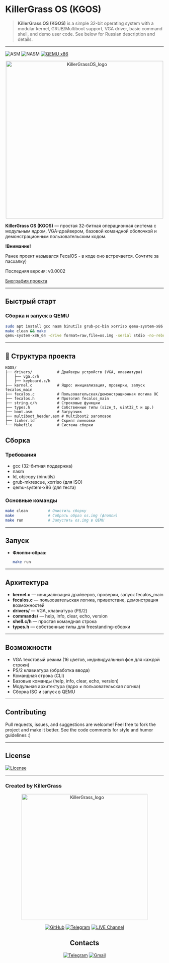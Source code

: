 # KillerGrass OS (KGOS)

> **KillerGrass OS (KGOS)** is a simple 32-bit operating system with a modular kernel, GRUB/Multiboot support, VGA driver, basic command shell, and demo user code. See below for Russian description and details.

---

![ASM](https://img.shields.io/badge/Assembler-16_bit-007AAC?style=flat&logo=assemblyscript&logoColor=white)
![NASM](https://img.shields.io/badge/Assembler-NASM-007AAC?style=flat&logo=assemblyscript&logoColor=white)
[![QEMU x86](https://img.shields.io/badge/QEMU-x86-FF6600?style=flat)]()

<div align="center">
<img src="img/killergrass_os_logo.png" width="500" alt="KillerGrassOS_logo"/>
</div>

**KillerGrass OS (KGOS)** — простая 32-битная операционная система с модульным ядром, VGA-драйвером, базовой командной оболочкой и демонстрационным пользовательским кодом.

**!Внимание!**

Ранее проект назывался FecalOS - в коде оно встречается. Сочтите за пасхалку)

Последняя версия: v0.0002

[Биография проекта](BIO-FECALOS.md)

---

## Быстрый старт

### Сборка и запуск в QEMU

```bash
sudo apt install gcc nasm binutils grub-pc-bin xorriso qemu-system-x86
make clean && make
qemu-system-x86_64 -drive format=raw,file=os.img -serial stdio -no-reboot -no-shutdown
```

---

## 📁 Структура проекта

```
KGOS/
├── drivers/           # Драйверы устройств (VGA, клавиатура)
│   ├── vga.c/h
│   ├── keyboard.c/h
├── kernel.c           # Ядро: инициализация, проверки, запуск fecalos_main
├── fecalos.c          # Пользовательская/демонстрационная логика ОС
├── fecalos.h          # Прототип fecalos_main
├── string.c/h         # Строковые функции
├── types.h            # Собственные типы (size_t, uint32_t и др.)
├── boot.asm           # Загрузчик
├── multiboot_header.asm # Multiboot2 заголовок
├── linker.ld          # Скрипт линковки
└── Makefile           # Система сборки
```

## Сборка

### Требования

- gcc (32-битная поддержка)
- nasm
- ld, objcopy (binutils)
- grub-mkrescue, xorriso (для ISO)
- qemu-system-x86 (для теста)

### Основные команды

```bash
make clean         # Очистить сборку
make               # Собрать образ os.img (флоппи)
make run           # Запустить os.img в QEMU
```

---

## Запуск

- **Флоппи-образ:**
  ```bash
  make run
  ```

---

## Архитектура

- **kernel.c** — инициализация драйверов, проверки, запуск fecalos_main
- **fecalos.c** — пользовательская логика, приветствие, демонстрация возможностей
- **drivers/** — VGA, клавиатура (PS/2)
- **commands/** — help, info, clear, echo, version
- **shell.c/h** — простая командная строка
- **types.h** — собственные типы для freestanding-сборки

---

## Возможности

- VGA текстовый режим (16 цветов, индивидуальный фон для каждой строки)
- PS/2 клавиатура (обработка ввода)
- Командная строка (CLI)
- Базовые команды (help, info, clear, echo, version)
- Модульная архитектура (ядро ≠ пользовательская логика)
- Сборка ISO и запуск в QEMU

---

## Contributing

Pull requests, issues, and suggestions are welcome! Feel free to fork the project and make it better. See the code comments for style and humor guidelines :)

---

## License

[![License](https://img.shields.io/badge/License-GNU_GPL_v3.0-green)](LICENSE)

---

### Created by KillerGrass

<div align="center">
<img src="img/killergrass_logo.jpg" width="400" alt="KillerGrass_logo"/>

[![GitHub](https://img.shields.io/badge/-GitHub-181717?style=for-the-badge&logo=github&logoColor=white)](https://github.com/UbicaTravy)
[![Telegram](https://img.shields.io/badge/-Telegram-2CA5E0?style=for-the-badge&logo=telegram&logoColor=white)](https://t.me/killergrass_programms)
[![LIVE Channel](https://img.shields.io/badge/-LIVE%20Kanal-2CA5E0?style=for-the-badge&logo=telegram&logoColor=white)](https://t.me/kanal_kashkamalhika)
</div>

<div align="center">

## Contacts

[![Telegram](https://img.shields.io/badge/Telegram-2CA5E0?style=flat&logo=telegram&logoColor=white)](https://t.me/KillerGrassContactBot)
[![Gmail](https://img.shields.io/badge/Gmail-D14836?style=flat&logo=gmail&logoColor=white)](mailto:killergrasscontact@gmail.com)
</div>
